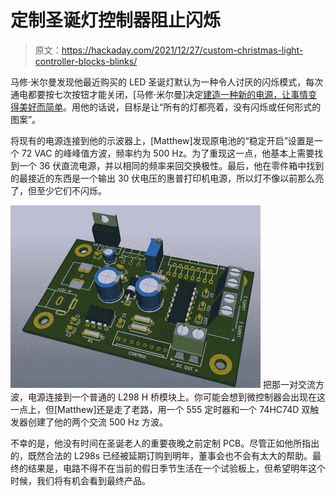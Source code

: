 # 定制圣诞灯控制器阻止闪烁

> 原文：<https://hackaday.com/2021/12/27/custom-christmas-light-controller-blocks-blinks/>

马修·米尔曼发现他最近购买的 LED 圣诞灯默认为一种令人讨厌的闪烁模式，每次通电都要按七次按钮才能关闭，[马修·米尔曼]决定[建造一种新的电源，让事情变得美好而简单](http://www.mattmillman.com/ho-ho-ho-why-cant-my-sodding-led-christmas-lights-just-glow/)。用他的话说，目标是让“所有的灯都亮着，没有闪烁或任何形式的图案”。

将现有的电源连接到他的示波器上，[Matthew]发现原电池的“稳定开启”设置是一个 72 VAC 的峰峰值方波，频率约为 500 Hz。为了重现这一点，他基本上需要找到一个 36 伏直流电源，并以相同的频率来回交换极性。最后，他在零件箱中找到的最接近的东西是一个输出 30 伏电压的惠普打印机电源，所以灯不像以前那么亮了，但至少它们不闪烁。

[![](img/1061a41d5b7cd762526b022e3e573629.png)](https://hackaday.com/wp-content/uploads/2021/12/xmaspsu_detail.jpg) 把那一对交流方波，电源连接到一个普通的 L298 H 桥模块上。你可能会想到微控制器会出现在这一点上，但[Matthew]还是走了老路，用一个 555 定时器和一个 74HC74D 双触发器创建了他的两个交流 500 Hz 方波。

不幸的是，他没有时间在圣诞老人的重要夜晚之前定制 PCB。尽管正如他所指出的，既然合法的 L298s 已经被延期订购到明年，董事会也不会有太大的帮助。最终的结果是，电路不得不在当前的假日季节生活在一个试验板上，但希望明年这个时候，我们将有机会看到最终产品。